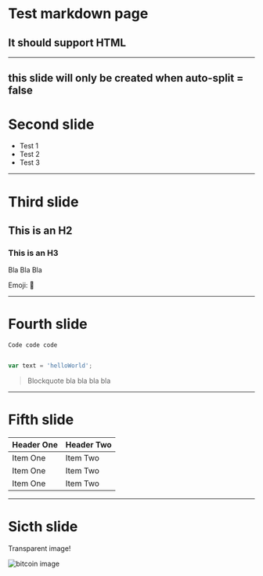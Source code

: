 # Test markdown page
<h2>It <strong>should</strong> support HTML</h2>
<script>var helloWorld;</script>

-------------------
this slide will only be created when auto-split = false
-------------------

# Second slide

- Test 1
- Test 2
- Test 3

-------------------

# Third slide

## This is an H2

### This is an H3

Bla Bla Bla

Emoji: :dromedary_camel:

-------------------

# Fourth slide

`Code code code`

```js

var text = 'helloWorld';
```

> Blockquote bla bla bla bla

------------------------

# Fifth slide

| Header One     | Header Two     |
| :------------- | :------------- |
| Item One       | Item Two       |
| Item One       | Item Two       |
| Item One       | Item Two       |

-------------------------

# Sicth slide

Transparent image!

![bitcoin image](http://www.canbike.org/public/images/030114/Bitcoin_Logo.png)
